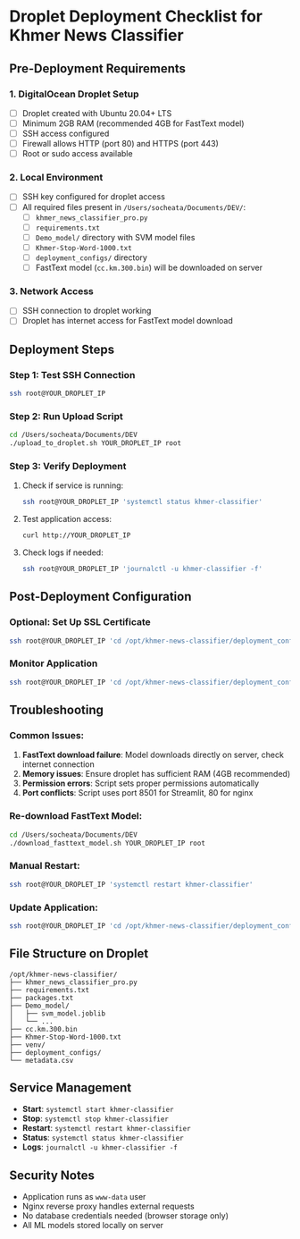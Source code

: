 # Droplet Deployment Checklist for Khmer News Classifier

## Pre-Deployment Requirements

### 1. DigitalOcean Droplet Setup

- [ ] Droplet created with Ubuntu 20.04+ LTS
- [ ] Minimum 2GB RAM (recommended 4GB for FastText model)
- [ ] SSH access configured
- [ ] Firewall allows HTTP (port 80) and HTTPS (port 443)
- [ ] Root or sudo access available

### 2. Local Environment

- [ ] SSH key configured for droplet access
- [ ] All required files present in `/Users/socheata/Documents/DEV/`:
  - [ ] `khmer_news_classifier_pro.py`
  - [ ] `requirements.txt`
  - [ ] `Demo_model/` directory with SVM model files
  - [ ] `Khmer-Stop-Word-1000.txt`
  - [ ] `deployment_configs/` directory
  - [ ] FastText model (`cc.km.300.bin`) will be downloaded on server

### 3. Network Access

- [ ] SSH connection to droplet working
- [ ] Droplet has internet access for FastText model download

## Deployment Steps

### Step 1: Test SSH Connection

```bash
ssh root@YOUR_DROPLET_IP
```

### Step 2: Run Upload Script

```bash
cd /Users/socheata/Documents/DEV
./upload_to_droplet.sh YOUR_DROPLET_IP root
```

### Step 3: Verify Deployment

1. Check if service is running:

   ```bash
   ssh root@YOUR_DROPLET_IP 'systemctl status khmer-classifier'
   ```

2. Test application access:

   ```bash
   curl http://YOUR_DROPLET_IP
   ```

3. Check logs if needed:
   ```bash
   ssh root@YOUR_DROPLET_IP 'journalctl -u khmer-classifier -f'
   ```

## Post-Deployment Configuration

### Optional: Set Up SSL Certificate

```bash
ssh root@YOUR_DROPLET_IP 'cd /opt/khmer-news-classifier/deployment_configs && ./setup_ssl.sh YOUR_DOMAIN'
```

### Monitor Application

```bash
ssh root@YOUR_DROPLET_IP 'cd /opt/khmer-news-classifier/deployment_configs && ./monitor.sh'
```

## Troubleshooting

### Common Issues:

1. **FastText download failure**: Model downloads directly on server, check internet connection
2. **Memory issues**: Ensure droplet has sufficient RAM (4GB recommended)
3. **Permission errors**: Script sets proper permissions automatically
4. **Port conflicts**: Script uses port 8501 for Streamlit, 80 for nginx

### Re-download FastText Model:

```bash
cd /Users/socheata/Documents/DEV
./download_fasttext_model.sh YOUR_DROPLET_IP root
```

### Manual Restart:

```bash
ssh root@YOUR_DROPLET_IP 'systemctl restart khmer-classifier'
```

### Update Application:

```bash
ssh root@YOUR_DROPLET_IP 'cd /opt/khmer-news-classifier/deployment_configs && ./update.sh'
```

## File Structure on Droplet

```
/opt/khmer-news-classifier/
├── khmer_news_classifier_pro.py
├── requirements.txt
├── packages.txt
├── Demo_model/
│   ├── svm_model.joblib
│   └── ...
├── cc.km.300.bin
├── Khmer-Stop-Word-1000.txt
├── venv/
├── deployment_configs/
└── metadata.csv
```

## Service Management

- **Start**: `systemctl start khmer-classifier`
- **Stop**: `systemctl stop khmer-classifier`
- **Restart**: `systemctl restart khmer-classifier`
- **Status**: `systemctl status khmer-classifier`
- **Logs**: `journalctl -u khmer-classifier -f`

## Security Notes

- Application runs as `www-data` user
- Nginx reverse proxy handles external requests
- No database credentials needed (browser storage only)
- All ML models stored locally on server
